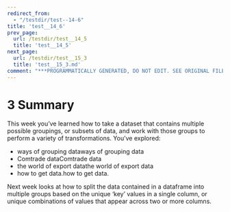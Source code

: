 ```yaml
---
redirect_from:
  - "/testdir/test--14-6"
title: 'test__14_6'
prev_page:
  url: /testdir/test__14_5
  title: 'test__14_5'
next_page:
  url: /testdir/test__15_3
  title: 'test__15_3.md'
comment: "***PROGRAMMATICALLY GENERATED, DO NOT EDIT. SEE ORIGINAL FILES IN /content***"
---
```

# 3 Summary


This week you’ve learned how to take a dataset that contains multiple possible groupings, or subsets of data, and work with those groups to perform a variety of transformations. You’ve explored:
* ways of grouping dataways of grouping data
* Comtrade dataComtrade data
* the world of export datathe world of export data
* how to get data.how to get data.

Next week looks at how to split the data contained in a dataframe into multiple groups based on the unique ‘key’ values in a single column, or unique combinations of values that appear across two or more columns.


